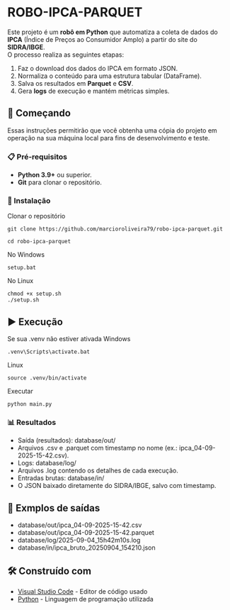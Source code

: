 # ROBO-IPCA-PARQUET

Este projeto é um **robô em Python** que automatiza a coleta de dados do **IPCA** (Índice de Preços ao Consumidor Amplo) a partir do site do **SIDRA/IBGE**.  
O processo realiza as seguintes etapas:

1. Faz o download dos dados do IPCA em formato JSON.  
2. Normaliza o conteúdo para uma estrutura tabular (DataFrame).  
3. Salva os resultados em **Parquet** e **CSV**.  
4. Gera **logs** de execução e mantém métricas simples.  

## 🚀 Começando

Essas instruções permitirão que você obtenha uma cópia do projeto em operação na sua máquina local para fins de desenvolvimento e teste.

### 📋 Pré-requisitos

- **Python 3.9+** ou superior.
- **Git** para clonar o repositório.


### 🔧 Instalação

Clonar o repositório

```
git clone https://github.com/marcioroliveira79/robo-ipca-parquet.git
```

```
cd robo-ipca-parquet
```
No Windows

```
setup.bat
```
No Linux
```
chmod +x setup.sh
./setup.sh
```

## ▶️ Execução

Se sua .venv não estiver ativada
Windows
```
.venv\Scripts\activate.bat
```
Linux
```
source .venv/bin/activate
```
Executar
```
python main.py
```

### 📊 Resultados

- Saída (resultados): database/out/
- Arquivos .csv e .parquet com timestamp no nome (ex.: ipca_04-09-2025-15-42.csv).
- Logs: database/log/
- Arquivos .log contendo os detalhes de cada execução.
- Entradas brutas: database/in/
- O JSON baixado diretamente do SIDRA/IBGE, salvo com timestamp.

## 📄 Exmplos de saídas

- database/out/ipca_04-09-2025-15-42.csv
- database/out/ipca_04-09-2025-15-42.parquet
- database/log/2025-09-04_15h42m10s.log
- database/in/ipca_bruto_20250904_154210.json

## 🛠️ Construído com

* [Visual Studio Code](https://code.visualstudio.com/) - Editor de código usado
* [Python](https://www.python.org/) - Linguagem de programação utilizada
